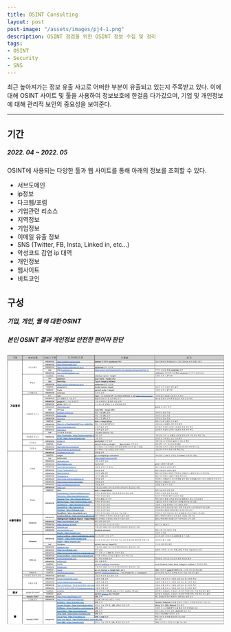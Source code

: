 ```yaml
---
title: OSINT Consulting
layout: post
post-image: "/assets/images/pj4-1.png"
description: OSINT 점검을 위한 OSINT 정보 수집 및 정리
tags:
- OSINT
- Security
- SNS
---
```


최근 높아져가는 정보 유출 사고로 어떠한 부분이 유출되고 있는지 주목받고 있다. 이에 대해 OSINT 사이트 및 툴을 사용하여 정보보호에 한걸음 다가갔으며, 기업 및 개인정보에 대해 관리적 보안의 중요성을 보여준다.

---

## 기간
##### 2022. 04 ~ 2022. 05


OSINT에 사용되는 다양한 툴과 웹 사이트를 통해 아래의 정보를 조회할 수 있다.
- 서브도메인
- ip정보
- 다크웹/포럼
- 기업관련 리소스
- 지역정보
- 기업정보
- 이메일 유출 정보
- SNS (Twitter, FB, Insta, Linked in, etc...)
- 악성코드 감염 ip 대역
- 개인정보
- 웹사이트
- 비트코인


## 구성
##### 기업, 개인, 웹 에 대한 OSINT
##### 본인 OSINT 결과 개인정보 안전한 편이라 판단
![Tool img](/assets/images/pj4.png)
